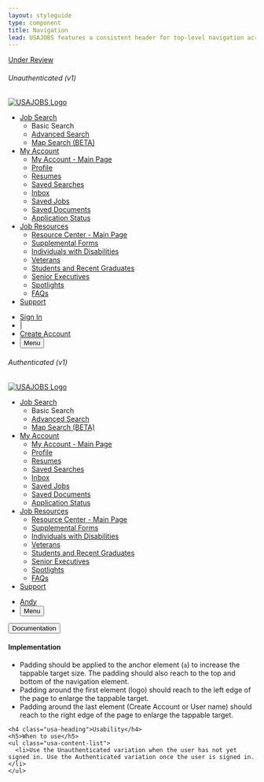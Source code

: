 ```yaml
---
layout: styleguide
type: component
title: Navigation
lead: USAJOBS features a consistent header for top-level navigation across the site.
---
```


<a href="{{ site.baseurl }}/getting-started/#maturity" class="usa-label maturity under_review">
  Under Review
</a>

<h6 class="usa-heading-alt">Unauthenticated (v1)</h6>
<div class="preview">
  <nav class="usajobs-nav v1" role="navigation" data-object="nav" data-state="is-closed" data-target="#usajobs-menu">
    <div class="usajobs-nav__body">
      <div class="usajobs-nav__header">
        <div class="usajobs-nav__brand-container">
          <a class="usajobs-nav__brand" href="/">
            <img src="{{ site.baseurl }}/img/usajobs-sm2.png" alt="USAJOBS Logo" class="logo">
          </a>
        </div>
        <div class="usajobs-nav__extended-menu" id="usajobs-menu">
          <ul class="usajobs-nav__menu">
            <li class="usajobs-nav__secondary-menu-container" data-state="is-closed">
              <a accesskey="S" data-behavior="nav.menu.toggle" aria-haspopup="true" class="menu-toggle" href="/" title="Job Search">
                Job Search
              </a>
              <ul class="usajobs-nav__secondary-menu" aria-expanded="false" role="menu">
                <li><a ref="/">Basic Search</a></li>
                <li><a href="/Search/AdvancedSearch">Advanced Search</a></li>
                <li><a href="/Search/GeoSearch">Map Search (BETA)</a></li>
              </ul>
            </li>
            <li class="usajobs-nav__secondary-menu-container" data-state="is-closed">
              <a accesskey="A" data-behavior="nav.menu.toggle" aria-haspopup="true" class="menu-toggle" href="" title="My Account">
                My Account
              </a>
              <ul class="usajobs-nav__secondary-menu" aria-expanded="false" role="menu">
                <li><a href="/Applicant/MyAccount/Home">My Account - Main Page</a></li>
                <li><a href="/Applicant/Profile/PersonalInformation">Profile</a></li>
                <li><a href="/Applicant/Resume/ListResumes">Resumes</a></li>
                <li><a href="/Applicant/SavedSearches/ListSavedSearches">Saved Searches</a></li>
                <li><a href="/Applicant/MyAccount/Inbox">Inbox</a></li>
                <li><a href="/Applicant/SavedJobs/ListSavedJobs">Saved Jobs</a></li>
                <li><a href="/Applicant/Document/ListDocuments">Saved Documents</a></li>
                <li><a href="/Applicant/Application/ListApplications">Application Status</a></li>
              </ul>
            </li>
            <li class="usajobs-nav__secondary-menu-container" data-state="is-closed">
              <a accesskey="R" href="http://help.sqa.usajobs.gov/index.php/Main_Page" class="menu-toggle" data-behavior="nav.menu.toggle" aria-haspopup="true" title="Job Resources">
                Job Resources
              </a>
              <ul class="usajobs-nav__secondary-menu" aria-expanded="false" role="menu">
                <li><a href="http://help.sqa.usajobs.gov/index.php/Main_Page">Resource Center - Main Page</a></li>
                <li><a href="http://help.sqa.usajobs.gov/index.php/Forms">Supplemental Forms</a></li>
                <li><a href="http://help.sqa.usajobs.gov/index.php/Individuals_with_Disabilities">Individuals with Disabilities</a></li>
                <li><a href="/Veterans">Veterans</a></li>
                <li><a href="/StudentsAndGrads">Students and Recent Graduates</a></li>
                <li><a href="/SeniorExecutives">Senior Executives</a></li>
                <li><a href="/ResourceCenter/SpotlightsAll">Spotlights</a></li>
                <li><a href="http://help.sqa.usajobs.gov/index.php/Top_Ten_FAQ" onblur="timedMenuClose();" target="_blank">FAQs</a></li>
              </ul>
            </li>
            <li><a href="/Home/Support">Support</a></li>
          </ul>
        </div>
        <ul class="usajobs-nav__account">
          <li><a class="sign_in" href="/Applicant/MyAccount/Home">Sign In</a></li>
          <li class="pipe">|</li>
          <li>
            <a class="create_account" href="https://login.sqa.usajobs.gov/Account/Create">
              Create Account
            </a>
          </li>
          <li class="usajobs-nav__menu-toggle">
            <button type="button" class="usa-button-gray usajobs-nav__menu-toggle-button navbar-toggle toggle-switch" data-behavior="nav.toggle" aria-expanded="false" aria-controls="#usajobs-menu">
              Menu
            </button>
          </li>
        </ul>
      </div>
    </div>
  </nav>
</div>

<h6 class="usa-heading-alt">Authenticated (v1)</h6>
<div class="preview">
  <nav class="usajobs-nav v1" role="navigation" data-object="nav" data-state="is-closed" data-target="#usajobs-menu">
    <div class="usajobs-nav__body">
      <div class="usajobs-nav__header">
        <div class="usajobs-nav__brand-container">
          <a class="usajobs-nav__brand" href="/">
            <img src="{{ site.baseurl }}/img/usajobs-sm2.png" alt="USAJOBS Logo" class="logo">
          </a>
        </div>
        <div class="usajobs-nav__extended-menu" id="usajobs-menu">
          <ul class="usajobs-nav__menu">
            <li class="usajobs-nav__secondary-menu-container" data-state="is-closed">
              <a accesskey="S" data-behavior="nav.menu.toggle" aria-haspopup="true" class="menu-toggle" href="/" title="Job Search">
                Job Search
              </a>
              <ul class="usajobs-nav__secondary-menu" aria-expanded="false" role="menu">
                <li><a ref="/">Basic Search</a></li>
                <li><a href="/Search/AdvancedSearch">Advanced Search</a></li>
                <li><a href="/Search/GeoSearch">Map Search (BETA)</a></li>
              </ul>
            </li>
            <li class="usajobs-nav__secondary-menu-container" data-state="is-closed">
              <a accesskey="A" data-behavior="nav.menu.toggle" aria-haspopup="true" class="menu-toggle" href="" title="My Account">
                My Account
              </a>
              <ul class="usajobs-nav__secondary-menu" aria-expanded="false" role="menu">
                <li><a href="/Applicant/MyAccount/Home">My Account - Main Page</a></li>
                <li><a href="/Applicant/Profile/PersonalInformation">Profile</a></li>
                <li><a href="/Applicant/Resume/ListResumes">Resumes</a></li>
                <li><a href="/Applicant/SavedSearches/ListSavedSearches">Saved Searches</a></li>
                <li><a href="/Applicant/MyAccount/Inbox">Inbox</a></li>
                <li><a href="/Applicant/SavedJobs/ListSavedJobs">Saved Jobs</a></li>
                <li><a href="/Applicant/Document/ListDocuments">Saved Documents</a></li>
                <li><a href="/Applicant/Application/ListApplications">Application Status</a></li>
              </ul>
            </li>
            <li class="usajobs-nav__secondary-menu-container" data-state="is-closed">
              <a accesskey="R" href="http://help.sqa.usajobs.gov/index.php/Main_Page" class="menu-toggle" data-behavior="nav.menu.toggle" aria-haspopup="true" title="Job Resources">
                Job Resources
              </a>
              <ul class="usajobs-nav__secondary-menu" aria-expanded="false" role="menu">
                <li><a href="http://help.sqa.usajobs.gov/index.php/Main_Page">Resource Center - Main Page</a></li>
                <li><a href="http://help.sqa.usajobs.gov/index.php/Forms">Supplemental Forms</a></li>
                <li><a href="http://help.sqa.usajobs.gov/index.php/Individuals_with_Disabilities">Individuals with Disabilities</a></li>
                <li><a href="/Veterans">Veterans</a></li>
                <li><a href="/StudentsAndGrads">Students and Recent Graduates</a></li>
                <li><a href="/SeniorExecutives">Senior Executives</a></li>
                <li><a href="/ResourceCenter/SpotlightsAll">Spotlights</a></li>
                <li><a href="http://help.sqa.usajobs.gov/index.php/Top_Ten_FAQ" onblur="timedMenuClose();" target="_blank">FAQs</a></li>
              </ul>
            </li>
            <li><a href="/Home/Support">Support</a></li>
          </ul>
        </div>
        <ul class="usajobs-nav__account">
          <li>
            <a class="account-logged_in" href="/Applicant/MyAccount/Home">
              <span class="account-icon"><i class="fa fa-user"></i></span>
              <span class="account-name">Andy</span>
            </a>
          </li>
          <li class="usajobs-nav__menu-toggle">
            <button type="button" class="usa-button-gray usajobs-nav__menu-toggle-button navbar-toggle toggle-switch" data-behavior="nav.toggle" aria-expanded="false" aria-controls="#usajobs-menu">
              Menu
            </button>
          </li>
        </ul>
      </div>
    </div>
  </nav>
</div>

<div class="usa-accordion-bordered usa-accordion-docs">
  <button class="usa-button-unstyled usa-accordion-button"
      aria-expanded="true" aria-controls="collapsible-0">
    Documentation
  </button>
  <div id="collapsible-0" aria-hidden="false" class="usa-accordion-content">
    <h4 class="usa-heading">Implementation</h4>
    <ul class="usa-content-list">
      <li>Padding should be applied to the anchor element (<code>a</code>) to increase the tappable target size. The padding should also reach to the top and bottom of the navigation element.</li>
      <li>Padding around the first element (logo) should reach to the left edge of the page to enlarge the tappable target.</li>
      <li>Padding around the last element (Create Account or User name) should reach to the right edge of the page to enlarge the tappable target.</li>
    </ul>

    <h4 class="usa-heading">Usability</h4>
    <h5>When to use</h5>
    <ul class="usa-content-list">
      <li>Use the Unauthenticated variation when the user has not yet signed in. Use the Authenticated variation once the user is signed in.</li>
    </ul>
  </div>
</div>
